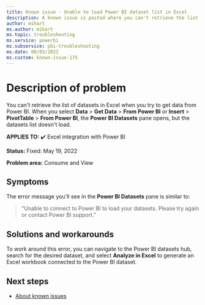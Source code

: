 ```yaml
---
title: Known issue - Unable to load Power BI dataset list in Excel
description: A known issue is posted where you can't retrieve the list of datasets in Excel when you try to get data from Power BI.
author: mihart
ms.author: mihart
ms.topic: troubleshooting  
ms.service: powerbi
ms.subservice: pbi-troubleshooting
ms.date: 08/03/2022
ms.custom: known-issue-175
---
```

# Description of problem

You can't retrieve the list of datasets in Excel when you try to get data from Power BI.  When you select **Data** > **Get Data** > **From Power BI** or **Insert** > **PivotTable** > **From Power BI**, the **Power BI Datasets** pane opens, but the datasets list doesn't load.

**APPLIES TO:** ✔️ Excel integration with Power BI

**Status:** Fixed: May 19, 2022

**Problem area:** Consume and View


## Symptoms

The error message you'll see in the **Power BI Datasets** pane is similar to:
> "Unable to connect to Power BI to load your datasets. Please try again or contact Power BI support."

## Solutions and workarounds

To work around this error, you can navigate to the Power BI datasets hub, search for the desired dataset, and select **Analyze in Excel** to generate an Excel workbook connected to the Power BI dataset.

## Next steps

- [About known issues](power-bi-known-issues.md)

